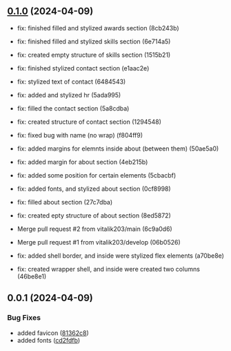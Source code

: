 

## [0.1.0](https://github.com/nick-devs/001-add-a-changelog-to-any-project/compare/0.0.7...0.1.0) (2024-04-09)

* fix: finished filled and stylized awards section (8cb243b)

* fix: finished filled and stylized skills section (6e714a5)
* fix: created empty structure of skills section (1515b21)

* fix: finished stylized contact section (e1aac2e)
* fix: stylized text of contact (6484543)
* fix: added and stylized hr (5ada995)
* fix: filled the contact section (5a8cdba)
* fix: created structure of contact section (1294548)
* fix: fixed bug with name (no wrap) (f804ff9)

* fix: added margins for elemnts inside about (between them) (50ae5a0)
* fix: added margin for about section (4eb215b)
* fix: added some position for certain elements (5cbacbf)
* fix: added fonts, and stylized about section (0cf8998)
* fix: filled about section (27c7dba)
* fix: created epty structure of about section (8ed5872)
* Merge pull request #2 from vitalik203/main (6c9a0d6)
* Merge pull request #1 from vitalik203/develop (06b0526)

* fix: added shell border, and inside were stylized flex elements (a70be8e)

* fix: created wrapper shell, and inside were created two columns (46be8e1)

## 0.0.1 (2024-04-09)


### Bug Fixes

* added favicon ([81362c8](https://github.com/nick-devs/001-add-a-changelog-to-any-project/commit/81362c88485ce8825b1002a72a60e7da8053ca93))
* added fonts ([cd2fdfb](https://github.com/nick-devs/001-add-a-changelog-to-any-project/commit/cd2fdfb45c30aa2c01a271e5a7bb82b4f1585281))
